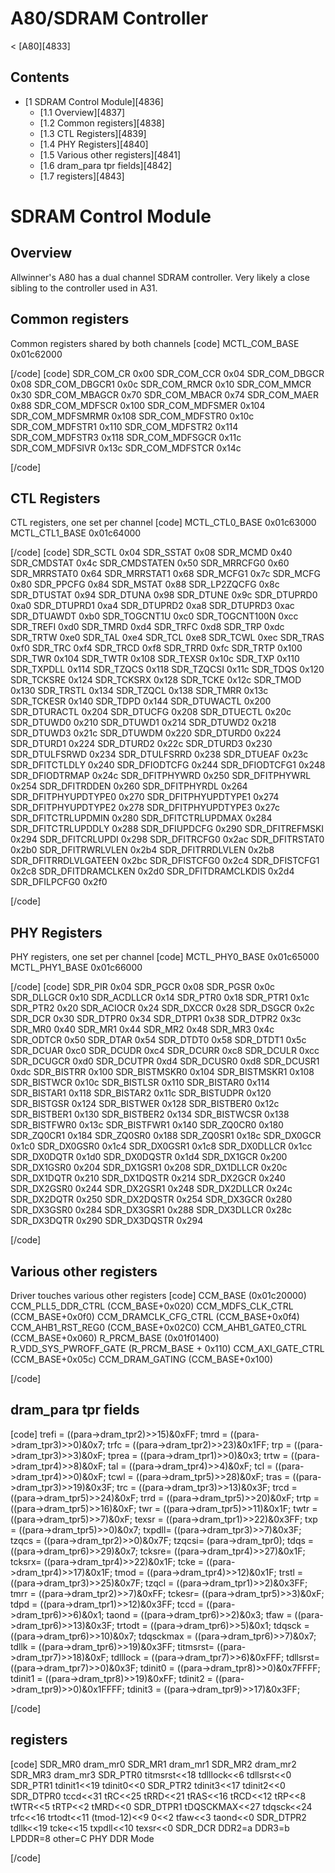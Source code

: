 # A80/SDRAM Controller
< [A80][4833]
 
## Contents
  * [1 SDRAM Control Module][4836]
    * [1.1 Overview][4837]
    * [1.2 Common registers][4838]
    * [1.3 CTL Registers][4839]
    * [1.4 PHY Registers][4840]
    * [1.5 Various other registers][4841]
    * [1.6 dram_para tpr fields][4842]
    * [1.7 registers][4843]

# SDRAM Control Module
## Overview
Allwinner's A80 has a dual channel SDRAM controller. Very likely a close sibling to the controller used in A31. 
## Common registers
Common registers shared by both channels 
[code] 
    MCTL_COM_BASE                   0x01c62000
    
[/code]
[code] 
    SDR_COM_CR                      0x00
    SDR_COM_CCR                     0x04
    SDR_COM_DBGCR                   0x08
    SDR_COM_DBGCR1                  0x0c
    SDR_COM_RMCR                    0x10
    SDR_COM_MMCR                    0x30
    SDR_COM_MBAGCR                  0x70
    SDR_COM_MBACR                   0x74
    SDR_COM_MAER                    0x88
    SDR_COM_MDFSCR                  0x100
    SDR_COM_MDFSMER                 0x104
    SDR_COM_MDFSMRMR                0x108
    SDR_COM_MDFSTR0                 0x10c
    SDR_COM_MDFSTR1                 0x110
    SDR_COM_MDFSTR2                 0x114
    SDR_COM_MDFSTR3                 0x118
    SDR_COM_MDFSGCR                 0x11c
    SDR_COM_MDFSIVR                 0x13c
    SDR_COM_MDFSTCR                 0x14c
    
[/code]
## CTL Registers
CTL registers, one set per channel 
[code] 
    MCTL_CTL0_BASE                  0x01c63000
    MCTL_CTL1_BASE                  0x01c64000
    
[/code]
[code] 
    SDR_SCTL                        0x04
    SDR_SSTAT                       0x08
    SDR_MCMD                        0x40
    SDR_CMDSTAT                     0x4c
    SDR_CMDSTATEN                   0x50
    SDR_MRRCFG0                     0x60
    SDR_MRRSTAT0                    0x64
    SDR_MRRSTAT1                    0x68
    SDR_MCFG1                       0x7c
    SDR_MCFG                        0x80
    SDR_PPCFG                       0x84
    SDR_MSTAT                       0x88
    SDR_LP2ZQCFG                    0x8c
    SDR_DTUSTAT                     0x94
    SDR_DTUNA                       0x98
    SDR_DTUNE                       0x9c
    SDR_DTUPRD0                     0xa0
    SDR_DTUPRD1                     0xa4
    SDR_DTUPRD2                     0xa8
    SDR_DTUPRD3                     0xac
    SDR_DTUAWDT                     0xb0
    SDR_TOGCNT1U                    0xc0
    SDR_TOGCNT100N                  0xcc
    SDR_TREFI                       0xd0
    SDR_TMRD                        0xd4
    SDR_TRFC                        0xd8
    SDR_TRP                         0xdc
    SDR_TRTW                        0xe0
    SDR_TAL                         0xe4
    SDR_TCL                         0xe8
    SDR_TCWL                        0xec
    SDR_TRAS                        0xf0
    SDR_TRC                         0xf4
    SDR_TRCD                        0xf8
    SDR_TRRD                        0xfc
    SDR_TRTP                        0x100
    SDR_TWR                         0x104
    SDR_TWTR                        0x108
    SDR_TEXSR                       0x10c
    SDR_TXP                         0x110
    SDR_TXPDLL                      0x114
    SDR_TZQCS                       0x118
    SDR_TZQCSI                      0x11c
    SDR_TDQS                        0x120
    SDR_TCKSRE                      0x124
    SDR_TCKSRX                      0x128
    SDR_TCKE                        0x12c
    SDR_TMOD                        0x130
    SDR_TRSTL                       0x134
    SDR_TZQCL                       0x138
    SDR_TMRR                        0x13c
    SDR_TCKESR                      0x140
    SDR_TDPD                        0x144
    SDR_DTUWACTL                    0x200
    SDR_DTURACTL                    0x204
    SDR_DTUCFG                      0x208
    SDR_DTUECTL                     0x20c
    SDR_DTUWD0                      0x210
    SDR_DTUWD1                      0x214
    SDR_DTUWD2                      0x218
    SDR_DTUWD3                      0x21c
    SDR_DTUWDM                      0x220
    SDR_DTURD0                      0x224
    SDR_DTURD1                      0x224
    SDR_DTURD2                      0x22c
    SDR_DTURD3                      0x230
    SDR_DTULFSRWD                   0x234
    SDR_DTULFSRRD                   0x238
    SDR_DTUEAF                      0x23c
    SDR_DFITCTLDLY                  0x240
    SDR_DFIODTCFG                   0x244
    SDR_DFIODTCFG1                  0x248
    SDR_DFIODTRMAP                  0x24c
    SDR_DFITPHYWRD                  0x250
    SDR_DFITPHYWRL                  0x254
    SDR_DFITRDDEN                   0x260
    SDR_DFITPHYRDL                  0x264
    SDR_DFITPHYUPDTYPE0             0x270
    SDR_DFITPHYUPDTYPE1             0x274
    SDR_DFITPHYUPDTYPE2             0x278
    SDR_DFITPHYUPDTYPE3             0x27c
    SDR_DFITCTRLUPDMIN              0x280
    SDR_DFITCTRLUPDMAX              0x284
    SDR_DFITCTRLUPDDLY              0x288
    SDR_DFIUPDCFG                   0x290
    SDR_DFITREFMSKI                 0x294
    SDR_DFITCRLUPDI                 0x298
    SDR_DFITRCFG0                   0x2ac
    SDR_DFITRSTAT0                  0x2b0
    SDR_DFITRWRLVLEN                0x2b4
    SDR_DFITRRDLVLEN                0x2b8
    SDR_DFITRRDLVLGATEEN            0x2bc
    SDR_DFISTCFG0                   0x2c4
    SDR_DFISTCFG1                   0x2c8
    SDR_DFITDRAMCLKEN               0x2d0
    SDR_DFITDRAMCLKDIS              0x2d4
    SDR_DFILPCFG0                   0x2f0
    
[/code]
## PHY Registers
PHY registers, one set per channel 
[code] 
    MCTL_PHY0_BASE                  0x01c65000
    MCTL_PHY1_BASE                  0x01c66000
    
[/code]
[code] 
    SDR_PIR                         0x04
    SDR_PGCR                        0x08
    SDR_PGSR                        0x0c
    SDR_DLLGCR                      0x10
    SDR_ACDLLCR                     0x14
    SDR_PTR0                        0x18
    SDR_PTR1                        0x1c
    SDR_PTR2                        0x20
    SDR_ACIOCR                      0x24
    SDR_DXCCR                       0x28
    SDR_DSGCR                       0x2c
    SDR_DCR                         0x30
    SDR_DTPR0                       0x34
    SDR_DTPR1                       0x38
    SDR_DTPR2                       0x3c
    SDR_MR0                         0x40
    SDR_MR1                         0x44
    SDR_MR2                         0x48
    SDR_MR3                         0x4c
    SDR_ODTCR                       0x50
    SDR_DTAR                        0x54
    SDR_DTDT0                       0x58
    SDR_DTDT1                       0x5c
    SDR_DCUAR                       0xc0
    SDR_DCUDR                       0xc4
    SDR_DCURR                       0xc8
    SDR_DCULR                       0xcc
    SDR_DCUGCR                      0xd0
    SDR_DCUTPR                      0xd4
    SDR_DCUSR0                      0xd8
    SDR_DCUSR1                      0xdc
    SDR_BISTRR                      0x100
    SDR_BISTMSKR0                   0x104
    SDR_BISTMSKR1                   0x108
    SDR_BISTWCR                     0x10c
    SDR_BISTLSR                     0x110
    SDR_BISTAR0                     0x114
    SDR_BISTAR1                     0x118
    SDR_BISTAR2                     0x11c
    SDR_BISTUDPR                    0x120
    SDR_BISTGSR                     0x124
    SDR_BISTWER                     0x128
    SDR_BISTBER0                    0x12c
    SDR_BISTBER1                    0x130
    SDR_BISTBER2                    0x134
    SDR_BISTWCSR                    0x138
    SDR_BISTFWR0                    0x13c
    SDR_BISTFWR1                    0x140
    SDR_ZQ0CR0                      0x180
    SDR_ZQ0CR1                      0x184
    SDR_ZQ0SR0                      0x188
    SDR_ZQ0SR1                      0x18c
    SDR_DX0GCR                      0x1c0
    SDR_DX0GSR0                     0x1c4
    SDR_DX0GSR1                     0x1c8
    SDR_DX0DLLCR                    0x1cc
    SDR_DX0DQTR                     0x1d0
    SDR_DX0DQSTR                    0x1d4
    SDR_DX1GCR                      0x200
    SDR_DX1GSR0                     0x204
    SDR_DX1GSR1                     0x208
    SDR_DX1DLLCR                    0x20c
    SDR_DX1DQTR                     0x210
    SDR_DX1DQSTR                    0x214
    SDR_DX2GCR                      0x240
    SDR_DX2GSR0                     0x244
    SDR_DX2GSR1                     0x248
    SDR_DX2DLLCR                    0x24c
    SDR_DX2DQTR                     0x250
    SDR_DX2DQSTR                    0x254
    SDR_DX3GCR                      0x280
    SDR_DX3GSR0                     0x284
    SDR_DX3GSR1                     0x288
    SDR_DX3DLLCR                    0x28c
    SDR_DX3DQTR                     0x290
    SDR_DX3DQSTR                    0x294
    
[/code]
## Various other registers
Driver touches various other registers 
[code] 
    CCM_BASE                        (0x01c20000)
    CCM_PLL5_DDR_CTRL               (CCM_BASE+0x020)
    CCM_MDFS_CLK_CTRL               (CCM_BASE+0x0f0)
    CCM_DRAMCLK_CFG_CTRL            (CCM_BASE+0x0f4)
    CCM_AHB1_RST_REG0               (CCM_BASE+0x02C0)
    CCM_AHB1_GATE0_CTRL             (CCM_BASE+0x060)
    R_PRCM_BASE                     (0x01f01400)
    R_VDD_SYS_PWROFF_GATE           (R_PRCM_BASE + 0x110)
    CCM_AXI_GATE_CTRL               (CCM_BASE+0x05c)
    CCM_DRAM_GATING                 (CCM_BASE+0x100)
    
[/code]
## dram_para tpr fields
[code] 
    trefi = ((para->dram_tpr2)>>15)&0xFF;
    tmrd  = ((para->dram_tpr3)>>0)&0x7;
    trfc  = ((para->dram_tpr2)>>23)&0x1FF;
    trp   = ((para->dram_tpr3)>>3)&0xF;
    tprea = ((para->dram_tpr1)>>0)&0x3;
    trtw  = ((para->dram_tpr4)>>8)&0xF;
    tal   = ((para->dram_tpr4)>>4)&0xF;
    tcl   = ((para->dram_tpr4)>>0)&0xF;
    tcwl  = ((para->dram_tpr5)>>28)&0xF;
    tras  = ((para->dram_tpr3)>>19)&0x3F;
    trc   = ((para->dram_tpr3)>>13)&0x3F;
    trcd  = ((para->dram_tpr5)>>24)&0xF;
    trrd  = ((para->dram_tpr5)>>20)&0xF;
    trtp  = ((para->dram_tpr5)>>16)&0xF;
    twr   = ((para->dram_tpr5)>>11)&0x1F;
    twtr  = ((para->dram_tpr5)>>7)&0xF;
    texsr = ((para->dram_tpr1)>>22)&0x3FF;
    txp   = ((para->dram_tpr5)>>0)&0x7;
    txpdll= ((para->dram_tpr3)>>7)&0x3F;
    tzqcs = ((para->dram_tpr2)>>0)&0x7F;
    tzqcsi= (para->dram_tpr0);
    tdqs  = ((para->dram_tpr6)>>29)&0x7;
    tcksre= ((para->dram_tpr4)>>27)&0x1F;
    tcksrx= ((para->dram_tpr4)>>22)&0x1F;
    tcke  = ((para->dram_tpr4)>>17)&0x1F;
    tmod  = ((para->dram_tpr4)>>12)&0x1F;
    trstl = ((para->dram_tpr3)>>25)&0x7F;
    tzqcl = ((para->dram_tpr1)>>2)&0x3FF;
    tmrr  = ((para->dram_tpr2)>>7)&0xFF;
    tckesr= ((para->dram_tpr5)>>3)&0xF;
    tdpd  = ((para->dram_tpr1)>>12)&0x3FF;
    tccd    = ((para->dram_tpr6)>>6)&0x1;
    taond   = ((para->dram_tpr6)>>2)&0x3;
    tfaw    = ((para->dram_tpr6)>>13)&0x3F;
    trtodt  = ((para->dram_tpr6)>>5)&0x1;
    tdqsck  = ((para->dram_tpr6)>>10)&0x7;
    tdqsckmax = ((para->dram_tpr6)>>7)&0x7;
    tdllk   = ((para->dram_tpr6)>>19)&0x3FF;
    titmsrst= ((para->dram_tpr7)>>18)&0xF;
    tdlllock = ((para->dram_tpr7)>>6)&0xFFF;
    tdllsrst= ((para->dram_tpr7)>>0)&0x3F;
    tdinit0 = ((para->dram_tpr8)>>0)&0x7FFFF;
    tdinit1 = ((para->dram_tpr8)>>19)&0xFF;
    tdinit2 = ((para->dram_tpr9)>>0)&0x1FFFF;
    tdinit3 = ((para->dram_tpr9)>>17)&0x3FF;
    
[/code]
## registers
[code] 
    SDR_MR0         dram_mr0
    SDR_MR1         dram_mr1
    SDR_MR2         dram_mr2
    SDR_MR3         dram_mr3
    SDR_PTR0        titmsrst<<18 tdlllock<<6 tdllsrst<<0
    SDR_PTR1        tdinit1<<19 tdinit0<<0
    SDR_PTR2        tdinit3<<17 tdinit2<<0
    SDR_DTPR0       tccd<<31 tRC<<25 tRRD<<21 tRAS<<16 tRCD<<12 tRP<<8 tWTR<<5 tRTP<<2 tMRD<<0
    SDR_DTPR1       tDQSCKMAX<<27 tdqsck<<24 trfc<<16 trtodt<<11 (tmod-12)<<9 0<<2 tfaw<<3 taond<<0
    SDR_DTPR2       tdllk<<19 tcke<<15 txpdll<<10 texsr<<0
    SDR_DCR         DDR2=a DDR3=b LPDDR=8 other=C   PHY DDR Mode
    
[/code]
